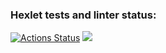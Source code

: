 ### Hexlet tests and linter status:
[![Actions Status](https://github.com/Fantom2954/frontend-project-44/actions/workflows/hexlet-check.yml/badge.svg)](https://github.com/Fantom2954/frontend-project-44/actions)
<a href="https://codeclimate.com/github/Fantom2954/frontend-project-44/maintainability"><img src="https://api.codeclimate.com/v1/badges/727a23e479e7f1bd387e/maintainability" /></a>
